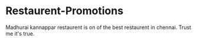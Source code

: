 # Restaurent-Promotions
Madhurai kannappar restaurent is on of the best restaurent in chennai. Trust me it's true.
